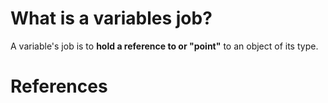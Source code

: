  # What is a variables job? 
  
 A variable's job is to **hold a reference to or "point"** to an object of its type.
  
 # References 
